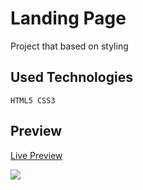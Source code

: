 # Landing Page
Project that based on styling 
## Used Technologies

```` 
HTML5 CSS3 
 ````

## Preview
[Live Preview](landingg-page.netlify.app)

<img src="https://user-images.githubusercontent.com/109925130/225707022-9df20464-6123-4523-b0bf-7baaa32448d4.gif" >

